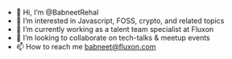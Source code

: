 - 👋 Hi, I’m @BabneetRehal
- 👀 I’m interested in Javascript, FOSS, crypto, and related topics
- 🌱 I’m currently working as a talent team specialist at Fluxon
- 💞️ I’m looking to collaborate on tech-talks & meetup events
- 📫 How to reach me babneet@fluxon.com

<!---
BabneetRehal/BabneetRehal is a ✨ special ✨ repository because its `README.md` (this file) appears on your GitHub profile.
You can click the Preview link to take a look at your changes.
--->
